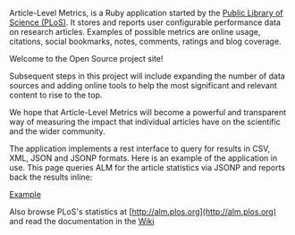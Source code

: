 Article-Level Metrics, is a Ruby application started by the [Public Library of Science (PLoS)](http://www.plos.org/). It stores and reports user configurable performance data on research articles. Examples of possible metrics are online usage, citations, social bookmarks, notes, comments, ratings and blog coverage.

Welcome to the Open Source project site!

Subsequent steps in this project will include expanding the number of data sources and adding online tools to help the most significant and relevant content to rise to the top.

We hope that Article-Level Metrics will become a powerful and transparent way of measuring the impact that individual articles have on the scientific and the wider community.

The application implements a rest interface to query for results in CSV, XML, JSON and JSONP formats. Here is an example of the application in use. This page queries ALM for the article statistics via JSONP and reports back the results inline:

[Example](http://www.plosmedicine.org/article/metrics/info%3Adoi%2F10.1371%2Fjournal.pmed.0020124;jsessionid=4600069FAADC7E03EE759E3962D6B828.ambra01)

Also browse PLoS's statistics at [http://alm.plos.org](http://alm.plos.org) and read the documentation in the [Wiki](https://github.com/articlemetrics/alm/wiki)